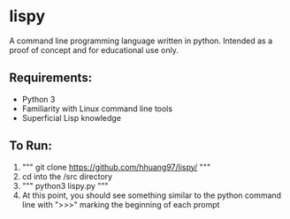# lispy

A command line programming language written in python. Intended as a proof of concept and for educational use only.

## Requirements:
- Python 3
- Familiarity with Linux command line tools
- Superficial Lisp knowledge

## To Run:
1. """ git clone https://github.com/hhuang97/lispy/ """
2. cd into the /src directory
3. """ python3 lispy.py """
4. At this point, you should see something similar to the python command line with ">>>" marking the beginning of each prompt
